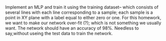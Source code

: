 Implement an MLP and train it using the training dataset– which consists of several lines with each line corresponding to a sample; each sample is a point in XY plane with a label equal to either
zero or one. For this homework, we want to make our network over-fit (?); which is not something we usually want. The network should have an accuracy of 98%. Needless to say,without useing the test data to train the network.
